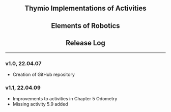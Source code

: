 ## <center>Thymio Implementations of Activities</center>

## <center>Elements of Robotics</center>

## <center>Release Log</center>

---

### v1.0, 22.04.07

- Creation of GitHub repository

### v1.1, 22.04.09

- Improvements to activities in Chapter 5 Odometry
- Missing activity 5.9 added

